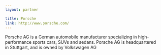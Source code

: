```yaml
---
layout: partner

title: Porsche
link: http://www.porsche.com/
---
```


Porsche AG is a German automobile manufacturer specializing in high-performance sports cars, SUVs and sedans. Porsche AG is headquartered in Stuttgart, and is owned by Volkswagen AG
